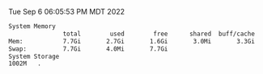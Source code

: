Tue Sep  6 06:05:53 PM MDT 2022
```bash
System Memory
               total        used        free      shared  buff/cache   available
Mem:           7.7Gi       2.7Gi       1.6Gi       3.0Mi       3.3Gi       4.7Gi
Swap:          7.7Gi       4.0Mi       7.7Gi
System Storage
1002M	.
```
